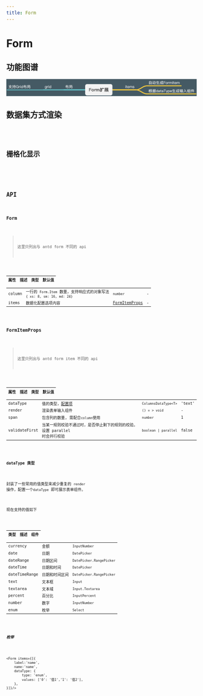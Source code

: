 ```yaml
---
title: Form
---
```


# Form

## 功能图谱

<img src='./demos/images/features.png' />

## 数据集方式渲染

<code src="./demos/items-render.tsx" title='items render' desc="根据dataType类型自动渲染组件"/>

## 栅格化显示

<code src="./demos/grid.tsx" title='grid render' desc="栅格化显示"/>

## API

### Form

> 这里只列出与 antd form 不同的 api

| 属性 | 描述 | 类型 | 默认值 |
| --- | --- | --- | --- |
| column | 一行的 `Form.Item` 数量，支持响应式的对象写法 `{ xs: 8, sm: 16, md: 24}` | `number` | - |
| items | 数据化配置选项内容 | [FormItemProps](#FormItemProps) | - |

### FormItemProps

> 这里只列出与 antd form item 不同的 api

| 属性 | 描述 | 类型 | 默认值 |
| --- | --- | --- | --- |
| dataType | 值的类型，[配置项](#datatype-类型) | `ColumnsDataType<T>` | 'text' |
| render | 渲染表单输入组件 | `() = > void` | - |
| span | 包含列的数量, 需配合`column`使用 | `number` | 1 |
| validateFirst | 当某一规则校验不通过时，是否停止剩下的规则的校验。设置 parallel 时会并行校验 | `boolean \| parallel` | false |

#### dataType 类型

封装了一些常用的值类型来减少重复的 `render` 操作，配置一个`dataType` 即可展示表单组件。

现在支持的值如下

| 类型          | 描述           | 组件                     |
| ------------- | -------------- | ------------------------ |
| currency      | 金额           | `InputNumber`            |
| date          | 日期           | `DatePicker`             |
| dateRange     | 日期区间       | `DatePicker.RangePicker` |
| dateTime      | 日期和时间     | `DatePicker`             |
| dateTimeRange | 日期和时间区间 | `DatePicker.RangePicker` |
| text          | 文本框         | `Input`                  |
| textarea      | 文本域         | `Input.Textarea`         |
| percent       | 百分比         | `InputPercent`           |
| number        | 数字           | `InputNumber`            |
| enum          | 枚举           | `Select`                 |

##### 枚举

```tsx |pure
<Form items={[{
    label:'name',
    name:'name',
    dataType: {
        type: 'enum',
        values: ['0': '值1','1': '值2'],
    },
}]}/>
```
